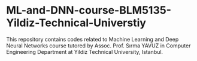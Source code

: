 # ML-and-DNN-course-BLM5135-Yildiz-Technical-Universtiy
This repository contains codes related to Machine Learning and Deep Neural Networks course tutored by Assoc. Prof. Sırma YAVUZ in Computer Engineering Department at Yildiz Technical University, Istanbul.
